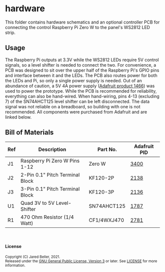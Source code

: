 # hardware

This folder contains hardware schematics and an optional controller PCB for connecting the control Raspberry Pi Zero W to the panel's WS2812 LED strip.

## Usage

The Raspberry Pi outputs at 3.3V while the WS2812 LEDs require 5V control signals, so a level shifter is needed to connect the two. For convenience, a PCB was designed to sit over the upper half of the Raspberry Pi's GPIO pins and interface between it and the LEDs. The PCB also routes power for both the LEDs and Pi, so only a single power supply is needed. Out of an abundance of caution, a 5V 4A power supply ([Adafruit product 1466](https://www.adafruit.com/product/1466)) was used to power the prototype. While the PCB is recommended for reliability, everything can also be hand-wired. When hand-wiring, pins 4-13 (excluding 7) of the SN74AHCT125 level shifter can be left disconnected. The data signal was not reliable on a breadboard, so building with one is not recommended. All components were purchased from Adafruit and are linked below.

## Bill of Materials

| Ref | Description                     | Part No.    | Adafruit PID |
| --- | ------------------------------- | ----------- | ------------ |
| J1  | Raspberry Pi Zero W Pins 1-12   | Zero W      | [3400][P1]   |
| J2  | 2-Pin 0.1" Pitch Terminal Block | KF120-2P    | [2138][P2]   |
| J3  | 3-Pin 0.1" Pitch Terminal Block | KF120-3P    | [2136][P3]   |
| U1  | Quad 3V to 5V Level-Shifter     | SN74AHCT125 | [1787][P4]   |
| R1  | 470 Ohm Resistor (1/4 Watt)     | CF1/4WXJ470 | [2781][P5]   |

[P1]: https://www.adafruit.com/product/3400
[P2]: https://www.adafruit.com/product/2138
[P3]: https://www.adafruit.com/product/2136
[P4]: https://www.adafruit.com/product/1787
[P5]: https://www.adafruit.com/product/2781

<br />

#### License

<sup>
Copyright (C) Jared Beller, 2021.
</sup>
<br />
<sup>
Released under the <a href="https://www.gnu.org/licenses/gpl-3.0.txt">GNU General Public License, Version 3</a> or later. See <a href="LICENSE">LICENSE</a> for more information.
</sup>
